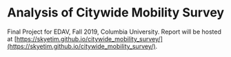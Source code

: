# Analysis of Citywide Mobility Survey
Final Project for EDAV, Fall 2019, Columbia University. 
Report will be hosted at [https://skyetim.github.io/citywide_mobility_survey/](https://skyetim.github.io/citywide_mobility_survey/). 
